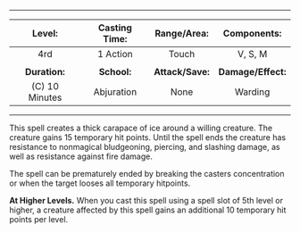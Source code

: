 ***
| Level: | Casting Time: | Range/Area: | Components: |
| :-: | :-: | :-: | :-: |
| 4rd | 1 Action | Touch | V, S, M |
||
| **Duration:** | **School:** | **Attack/Save:** | **Damage/Effect:** |
| (C) 10 Minutes | Abjuration | None | Warding |

***

This spell creates a thick carapace of ice around a willing creature. The creature gains 15 temporary hit points. Until the spell ends the creature has resistance to nonmagical bludgeoning, piercing, and slashing damage, as well as resistance against fire damage. 

The spell can be prematurely ended by breaking the casters concentration or when the target looses all temporary hitpoints.

**At Higher Levels.** When you cast this spell using a spell slot of 5th level or higher, a creature affected by this spell gains an additional 10 temporary hit points per level. 